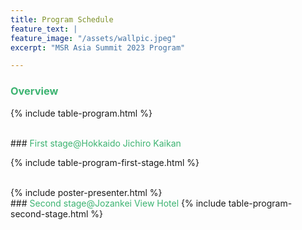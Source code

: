```yaml
---
title: Program Schedule
feature_text: |
feature_image: "/assets/wallpic.jpeg"
excerpt: "MSR Asia Summit 2023 Program"

---
```

<!-- <small>Talk 20 mins, QA 5 mins.</small> -->

### <font color="MediumSeaGreen">Overview</font>


{% include table-program.html %}

<br>
### <font color="MediumSeaGreen">First stage@Hokkaido Jichiro Kaikan</font>


{% include table-program-first-stage.html %}

<br>
{% include poster-presenter.html %}

<br>
### <font color="MediumSeaGreen">Second stage@Jozankei View Hotel</font>
{% include table-program-second-stage.html %}
